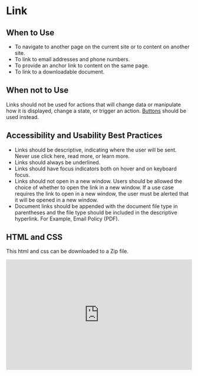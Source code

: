 # Link

## When to Use
- To navigate to another page on the current site or to content on another site.
- To link to email addresses and phone numbers.
- To provide an anchor link to content on the same page.
- To link to a downloadable document. 

## When not to Use
Links should not be used for actions that will change data or manipulate how it is displayed, change a state, or trigger an action. [Buttons](https://kristinaengland.github.io/design-system/components/button) should be used instead. 

## Accessibility and Usability Best Practices
- Links should be descriptive, indicating where the user will be sent. Never use click here, read more, or learn more.
- Links should always be underlined.
- Links should have focus indicators both on hover and on keyboard focus. 
- Links should not open in a new window. Users should be allowed the choice of whether to open the link in a new window. If a use case requires the link to open in a new window, the user must be alerted that it will be opened in a new window. 
- Document links should be appended with the document file type in parentheses and the file type should be included in the descriptive hyperlink. For Example, Email Policy (PDF). 

## HTML and CSS
This html and css can be downloaded to a Zip file. 
<iframe height="300" style="width: 100%;" scrolling="no" title="Link" src="https://codepen.io/team/UMPO_ADDT/embed/dyVegPL?default-tab=html%2Cresult" frameborder="no" loading="lazy" allowtransparency="true" allowfullscreen="true">
  See the Pen <a href="https://codepen.io/team/UMPO_ADDT/pen/dyVegPL">
  Link</a> by App Dev & Digital Transformation (<a href="https://codepen.io/team/UMPO_ADDT">@UMPO_ADDT</a>)
  on <a href="https://codepen.io">CodePen</a>.
</iframe>
